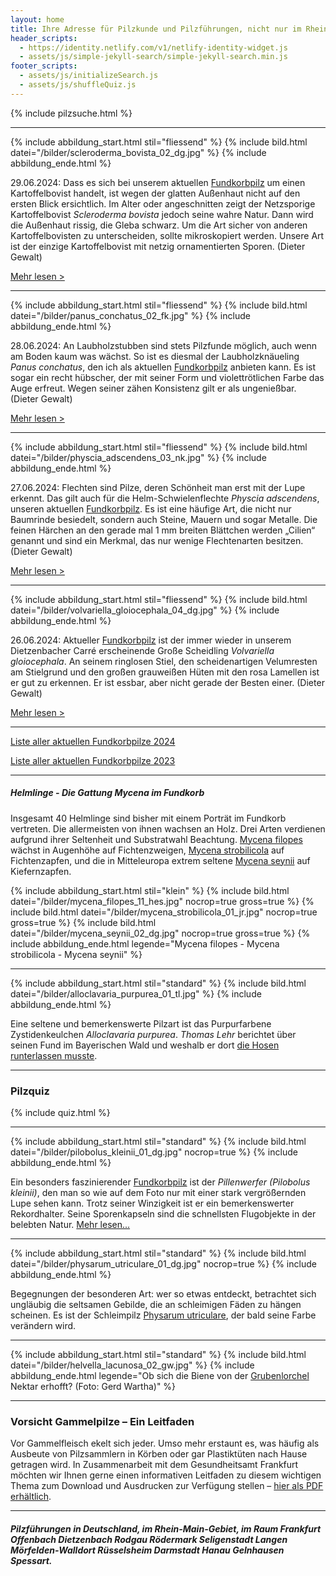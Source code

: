 ```yaml
---
layout: home
title: Ihre Adresse für Pilzkunde und Pilzführungen, nicht nur im Rhein-Main-Gebiet
header_scripts:
  - https://identity.netlify.com/v1/netlify-identity-widget.js
  - assets/js/simple-jekyll-search/simple-jekyll-search.min.js
footer_scripts:
  - assets/js/initializeSearch.js
  - assets/js/shuffleQuiz.js
---
```

{% include pilzsuche.html %}

- - -

{% include abbildung_start.html stil="fliessend" %}
{% include bild.html datei="/bilder/scleroderma_bovista_02_dg.jpg" %}
{% include abbildung_ende.html %}

29.06.2024: Dass es sich bei unserem aktuellen [Fundkorbpilz](AA "Glossar-") um einen Kartoffelbovist handelt, ist wegen der glatten Außenhaut nicht auf den ersten Blick ersichtlich. Im Alter oder angeschnitten zeigt der Netzsporige Kartoffelbovist *Scleroderma bovista* jedoch seine wahre Natur. Dann wird die Außenhaut rissig, die Gleba schwarz. Um die Art sicher von anderen Kartoffelbovisten zu unterscheiden, sollte mikroskopiert werden. Unsere Art ist der einzige Kartoffelbovist mit netzig ornamentierten Sporen. (Dieter Gewalt)

[Mehr lesen >](/pilze/scleroderma-bovista-netzsporiger-kartoffelbovist)

<div style="clear:  both"></div>

- - -

{% include abbildung_start.html stil="fliessend" %}
{% include bild.html datei="/bilder/panus_conchatus_02_fk.jpg" %}
{% include abbildung_ende.html %}

28.06.2024: An Laubholzstubben sind stets Pilzfunde möglich, auch wenn am Boden kaum was wächst. So ist es diesmal der Laubholzknäueling *Panus conchatus*, den ich als aktuellen [Fundkorbpilz](AA "Glossar-") anbieten kann. Es ist sogar ein recht hübscher, der mit seiner Form und violettrötlichen Farbe das Auge erfreut. Wegen seiner zähen Konsistenz gilt er als ungenießbar. (Dieter Gewalt)

[Mehr lesen >](/pilze/panus-conchatus-laubholzknäueling)

<div style="clear:  both"></div>

- - -

{% include abbildung_start.html stil="fliessend" %}
{% include bild.html datei="/bilder/physcia_adscendens_03_nk.jpg" %}
{% include abbildung_ende.html %}

27.06.2024: Flechten sind Pilze, deren Schönheit man erst mit der Lupe erkennt. Das gilt auch für die Helm-Schwielenflechte *Physcia adscendens*, unseren aktuellen [Fundkorbpilz](AA "Glossar-"). Es ist eine häufige Art, die nicht nur Baumrinde besiedelt, sondern auch Steine, Mauern und sogar Metalle. Die feinen Härchen an den gerade mal 1 mm breiten Blättchen werden „Cilien“ genannt und sind ein Merkmal, das nur wenige Flechtenarten besitzen. (Dieter Gewalt)

[Mehr lesen >](/pilze/physcia-adscendens-helm-schwielenflechte)

<div style="clear:  both"></div>

- - -

{% include abbildung_start.html stil="fliessend" %}
{% include bild.html datei="/bilder/volvariella_gloiocephala_04_dg.jpg" %}
{% include abbildung_ende.html %}

26.06.2024: Aktueller [Fundkorbpilz](AA "Glossar-") ist der immer wieder in unserem Dietzenbacher Carré erscheinende Große Scheidling *Volvariella gloiocephala*. An seinem ringlosen Stiel, den scheidenartigen Velumresten am Stielgrund und den großen grauweißen Hüten mit den rosa Lamellen ist er gut zu erkennen. Er ist essbar, aber nicht gerade der Besten einer. (Dieter Gewalt)

[Mehr lesen >](/pilze/volvariella-gloiocephala-großer-scheidling)

<div style="clear:  both"></div>

- - -

[Liste aller aktuellen Fundkorbpilze 2024](/artikel/liste-aller-aktuellen-fundkorbpilze-2024.html)

[Liste aller aktuellen Fundkorbpilze 2023](/artikel/liste-aller-aktuellen-fundkorbpilze-2023.html)

- - -

##### Helmlinge - Die Gattung *Mycena* im Fundkorb

Insgesamt 40 Helmlinge sind bisher mit einem Porträt im Fundkorb vertreten. Die allermeisten von ihnen wachsen an Holz. Drei Arten verdienen aufgrund ihrer Seltenheit und Substratwahl Beachtung. [Mycena filopes](/pilze/mycena-filopes-zerbrechlicher-fadenhelmling) wächst in Augenhöhe auf Fichtenzweigen, [Mycena strobilicola](/pilze/mycena-strobilicola-fichtenzapfenhelmling) auf Fichtenzapfen, und die in Mitteleuropa extrem seltene [Mycena seynii](/pilze/mycena-seynii-mediterraner-kiefernzapfenhelmling) auf Kiefernzapfen.

{% include abbildung_start.html stil="klein" %}
{% include bild.html datei="/bilder/mycena_filopes_11_hes.jpg" nocrop=true gross=true %}
{% include bild.html datei="/bilder/mycena_strobilicola_01_jr.jpg" nocrop=true gross=true %}
{% include bild.html datei="/bilder/mycena_seynii_02_dg.jpg" nocrop=true gross=true %}
{% include abbildung_ende.html legende="Mycena filopes - Mycena strobilicola - Mycena seynii" %}

- - -

{% include abbildung_start.html stil="standard" %}
{% include bild.html datei="/bilder/alloclavaria_purpurea_01_tl.jpg" %}
{% include abbildung_ende.html %}

Eine seltene und bemerkenswerte Pilzart ist das Purpurfarbene Zystidenkeulchen *Alloclavaria purpurea*. *Thomas Lehr* berichtet über seinen Fund im Bayerischen Wald und weshalb er dort [die Hosen runterlassen musste](/pilze/alloclavaria-purpurea-purpurfarbenes-zystidenkeulchen).

- - -

### Pilzquiz

{% include quiz.html %}

- - -

{% include abbildung_start.html stil="standard" %}
{% include bild.html datei="/bilder/pilobolus_kleinii_01_dg.jpg" nocrop=true %}
{% include abbildung_ende.html %}

Ein besonders faszinierender [Fundkorbpilz](AA "Glossar-") ist der *Pillenwerfer (Pilobolus kleinii)*, den man so wie auf dem Foto nur mit einer stark vergrößernden Lupe sehen kann. Trotz seiner Winzigkeit ist er ein bemerkenswerter Rekordhalter. Seine Sporenkapseln sind die schnellsten Flugobjekte in der belebten Natur. [Mehr lesen...](/pilze/pilobolus-kleinii-pillenwerfer)

- - -

{% include abbildung_start.html stil="standard" %}
{% include bild.html datei="/bilder/physarum_utriculare_01_dg.jpg" nocrop=true %}
{% include abbildung_ende.html %}

Begegnungen der besonderen Art: wer so etwas entdeckt, betrachtet sich ungläubig die seltsamen Gebilde, die an schleimigen Fäden zu hängen scheinen. Es ist der Schleimpilz [Physarum utriculare](/pilze/physarum-utriculare-fadenfruchtschleimpilz), der bald seine Farbe verändern wird.

- - -

{% include abbildung_start.html stil="standard" %}
{% include bild.html datei="/bilder/helvella_lacunosa_02_gw.jpg" %}
{% include abbildung_ende.html legende="Ob sich die Biene von der <a href='/pilze/helvella-lacunosa-grubenlorchel'>Grubenlorchel</a> Nektar erhofft?  (Foto: Gerd Wartha)" %}

- - -

### Vorsicht Gammelpilze – Ein Leitfaden

Vor Gammelfleisch ekelt sich jeder. Umso mehr erstaunt es, was häufig als Ausbeute von Pilzsammlern in Körben oder gar Plastiktüten nach Hause getragen wird. In Zusammenarbeit mit dem Gesundheitsamt Frankfurt möchten wir Ihnen gerne einen informativen Leitfaden zu diesem wichtigen Thema zum Download und Ausdrucken zur Verfügung stellen – [hier als PDF erhältlich](/assets/docs/Fundkorb.de-Gammelpilze.pdf).

- - -

##### Pilzführungen in Deutschland, im Rhein-Main-Gebiet, im Raum Frankfurt Offenbach Dietzenbach Rodgau Rödermark Seligenstadt Langen Mörfelden-Walldort Rüsselsheim Darmstadt Hanau Gelnhausen Spessart.